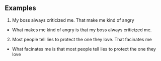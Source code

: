 ## Examples

1. My boss always criticized me. That make me kind of angry
- What makes me kind of angry is that my boss always criticized me.
2. Most people tell lies to protect the one they love. That facinates me
- What facinates me is that most people tell lies to protect the one they love
<!--stackedit_data:
eyJoaXN0b3J5IjpbLTE0MDk2ODQzMywtMTY2NTI4MTQ4OSwxND
UzOTIzMTU2LC0yMDg4NzQ2NjEyXX0=
-->